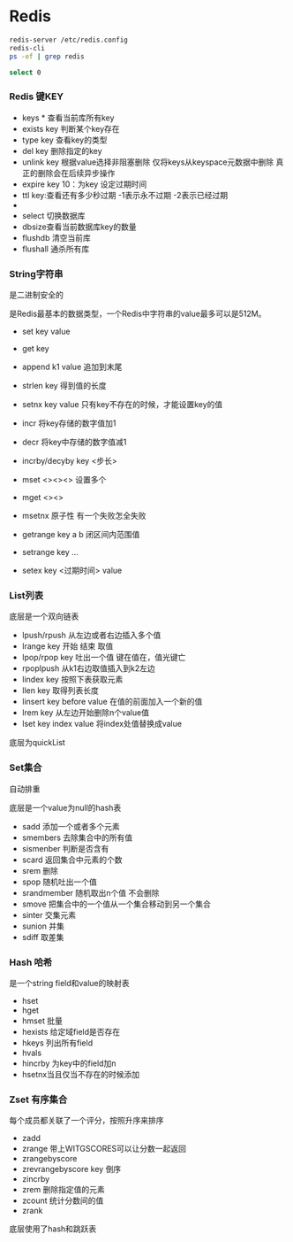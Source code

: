 # Redis

```bash
redis-server /etc/redis.config
redis-cli
ps -ef | grep redis

select 0
```

### Redis 键KEY

- keys * 查看当前库所有key
- exists key 判断某个key存在
- type key 查看key的类型
- del key 删除指定的key
- unlink key 根据value选择非阻塞删除 仅将keys从keyspace元数据中删除 真正的删除会在后续异步操作
- expire key 10：为key 设定过期时间
- ttl key:查看还有多少秒过期  -1表示永不过期  -2表示已经过期
- 
- select 切换数据库
- dbsize查看当前数据库key的数量
- flushdb 清空当前库
- flushall 通杀所有库



### String字符串

是二进制安全的

是Redis最基本的数据类型，一个Redis中字符串的value最多可以是512M。

- set key value
- get key
- append k1 value 追加到末尾
- strlen key 得到值的长度
- setnx key value 只有key不存在的时候，才能设置key的值
- incr   将key存储的数字值加1
- decr 将key中存储的数字值减1
- incrby/decyby key <步长>

- mset <><><>  设置多个
- mget <><>
- msetnx    原子性 有一个失败怎全失败
- getrange key a b  闭区间内范围值
- setrange key ...
- setex key <过期时间> value

### List列表

底层是一个双向链表

- lpush/rpush  从左边或者右边插入多个值
- lrange key 开始 结束 取值
- lpop/rpop key <count> 吐出一个值  键在值在，值光键亡
- rpoplpush 从k1右边取值插入到k2左边
- lindex key <index> 按照下表获取元素
- llen key 取得列表长度
- linsert key before value <newvalue> 在值的前面加入一个新的值
- lrem key <n> <value> 从左边开始删除n个value值
- lset key index value 将index处值替换成value

底层为quickList

### Set集合

自动排重

底层是一个value为null的hash表

- sadd 添加一个或者多个元素
- smembers 去除集合中的所有值
- sismenber 判断是否含有
- scard 返回集合中元素的个数
- srem 删除
- spop 随机吐出一个值
- srandmember 随机取出n个值 不会删除
- smove  把集合中的一个值从一个集合移动到另一个集合
- sinter 交集元素
- sunion 并集
- sdiff  取差集

### Hash 哈希

是一个string field和value的映射表

- hset
- hget
- hmset 批量
- hexists 给定域field是否存在
- hkeys   列出所有field
- hvals
- hincrby  为key中的field加n
- hsetnx当且仅当不存在的时候添加

### Zset 有序集合

每个成员都关联了一个评分，按照升序来排序

- zadd
- zrange 带上WITGSCORES可以让分数一起返回
- zrangebyscore
- zrevrangebyscore key 倒序
- zincrby
- zrem 删除指定值的元素
- zcount 统计分数间的值
- zrank

底层使用了hash和跳跃表
